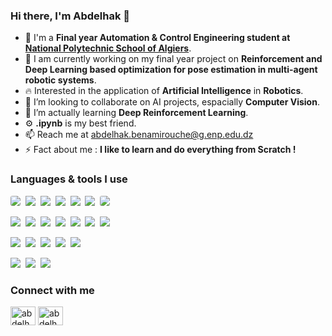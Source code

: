 ### Hi there, I'm Abdelhak 👋

- 🏢 I'm a **Final year Automation & Control Engineering student at <a href = "https://www.enp.edu.dz/en/">National Polytechnic School of Algiers</a>**.
- 🔭 I am currently working on my final year project on **Reinforcement and Deep Learning based optimization for pose estimation in multi-agent robotic systems**.
- 🔥 Interested in the application of **Artificial Intelligence** in **Robotics**.
- 👯 I’m looking to collaborate on AI projects, espacially **Computer Vision**.
- 🌱 I’m actually learning **Deep Reinforcement Learning**.
- ⚙️ **.ipynb** is my best friend.
- 📫 Reach me at abdelhak.benamirouche@g.enp.edu.dz
- ⚡ Fact about me : **I like to learn and do everything from Scratch !**

### Languages & tools I use

<img src="https://img.shields.io/badge/Python-3776AB?style=for-the-badge&logo=python&logoColor=white" style="border-radius: 20%;">&nbsp;
<img src="https://img.shields.io/badge/numpy-%23013243.svg?style=for-the-badge&logo=numpy&logoColor=white">&nbsp;
<img src="https://img.shields.io/badge/pandas-%23150458.svg?style=for-the-badge&logo=pandas&logoColor=white">&nbsp;
<img src="https://img.shields.io/badge/Matplotlib-%23ffffff.svg?style=for-the-badge&logo=Matplotlib&logoColor=black">&nbsp;
<img src="https://img.shields.io/badge/scikit--learn-%23F7931E.svg?style=for-the-badge&logo=scikit-learn&logoColor=white">&nbsp;
<img src="https://img.shields.io/badge/Keras-%23D00000.svg?style=for-the-badge&logo=Keras&logoColor=white">&nbsp;
<img src="https://img.shields.io/badge/TensorFlow-FF6F00?style=for-the-badge&logo=tensorflow&logoColor=white" style="border-radius: 20%;">&nbsp;

<img src="https://img.shields.io/badge/Visual_Studio_Code-0078D4?style=for-the-badge&logo=visual%20studio%20code&logoColor=white">&nbsp;
<img src="https://img.shields.io/badge/Colab-F9AB00?style=for-the-badge&logo=googlecolab&color=525252">&nbsp;
<img src="https://img.shields.io/badge/GIT-E44C30?style=for-the-badge&logo=git&logoColor=white">&nbsp;
<img src="https://img.shields.io/badge/GitHub-100000?style=for-the-badge&logo=github&logoColor=white">&nbsp;
<img src="https://img.shields.io/badge/Ubuntu-E95420?style=for-the-badge&logo=ubuntu&logoColor=white">&nbsp;
<img src="https://img.shields.io/badge/latex-%23008080.svg?style=for-the-badge&logo=latex&logoColor=white">&nbsp;
<img src="https://img.shields.io/badge/Overleaf-47A141?style=for-the-badge&logo=Overleaf&logoColor=white">&nbsp;

<img src="https://img.shields.io/badge/HTML5-E34F26?style=for-the-badge&logo=html5&logoColor=white">&nbsp;
<img src="https://img.shields.io/badge/CSS3-1572B6?style=for-the-badge&logo=css3&logoColor=white">&nbsp;
<img src="https://img.shields.io/badge/Bootstrap-563D7C?style=for-the-badge&logo=bootstrap&logoColor=white">&nbsp;
<img src="https://img.shields.io/badge/PHP-777BB4?style=for-the-badge&logo=php&logoColor=white">&nbsp;
<img src="https://img.shields.io/badge/MySQL-005C84?style=for-the-badge&logo=mysql&logoColor=white">&nbsp;

<img src="https://img.shields.io/badge/C-00599C?style=for-the-badge&logo=c&logoColor=white">&nbsp;
<img src="https://img.shields.io/badge/C%2B%2B-00599C?style=for-the-badge&logo=c%2B%2B&logoColor=white">&nbsp;
<img src="https://img.shields.io/badge/Arduino-00979D?style=for-the-badge&logo=Arduino&logoColor=white">&nbsp;

### Connect with me

<a href="https://www.linkedin.com/in/abdelhak-benamirouche/" target="_blank"><img align="center" src="https://raw.githubusercontent.com/rahuldkjain/github-profile-readme-generator/master/src/images/icons/Social/linked-in-alt.svg" alt= "abdelhak-benamirouche" height="30" width="40"/></a>
<a href="https://www.kaggle.com/abdelhakbenamirouche" target="_blank"><img align="center" src="https://raw.githubusercontent.com/rahuldkjain/github-profile-readme-generator/master/src/images/icons/Social/kaggle.svg" alt="abdelhakbenamirouche" height="30" width="40" /></a>

